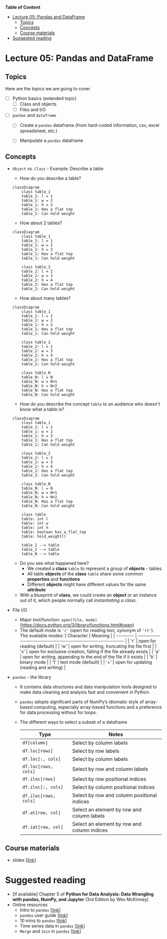 **Table of Content**
- [Lecture 05: Pandas and DataFrame](#lecture-05-pandas-and-dataframe)
  - [Topics](#topics)
  - [Concepts](#concepts)
  - [Course materials](#course-materials)
- [Suggested reading](#suggested-reading)

# Lecture 05: Pandas and DataFrame

## Topics
Here are the topics we are going to cover
* [ ] Python basics (extended topic)
  * [ ] Class and objects
  * [ ] Files and I/O
* [ ] `pandas` and `dataframe`
  * [ ] Create a `pandas` dataframe (from hard-coded information, csv, excel spreadsheet, etc.)
  * [ ] Manipulate a `pandas` dataframe


## Concepts
* `Object` vs. `Class` - Example: Describe a table
  * How do you describe a table?
  ```mermaid
  classDiagram
      class table_1
      table_1: l = 1
      table_1: w = 2
      table_1: h = 3
      table_1: Has a flat top
      table_1: Can hold weight
  ```

  * How about 2 tables?
  ```mermaid
  classDiagram
      class table_1
      table_1: l = 1
      table_1: w = 2
      table_1: h = 3
      table_1: Has a flat top
      table_1: Can hold weight

      class table_2
      table_2: l = 2
      table_2: w = 3
      table_2: h = 4    
      table_2: Has a flat top
      table_2: Can hold weight
  ```

  * How about many tables?
  ```mermaid
  classDiagram
      class table_1
      table_1: l = 1
      table_1: w = 2
      table_1: h = 3
      table_1: Has a flat top
      table_1: Can hold weight

      class table_2
      table_2: l = 2
      table_2: w = 3
      table_2: h = 4
      table_2: Has a flat top
      table_2: Can hold weight

      class table_N
      table_N: l = N
      table_N: w = N+1
      table_N: h = N+2    
      table_N: Has a flat top
      table_N: Can hold weight
  ```

  * How do you describe the concept `table` to an audience who doesn't know what a table is?
  ```mermaid
  classDiagram
      class table_1
      table_1: l = 1
      table_1: w = 2
      table_1: h = 3
      table_1: Has a flat top
      table_1: Can hold weight

      class table_2
      table_2: l = 2
      table_2: w = 3
      table_2: h = 4
      table_2: Has a flat top
      table_2: Can hold weight

      class table_N
      table_N: l = N
      table_N: w = N+1
      table_N: h = N+2    
      table_N: Has a flat top
      table_N: Can hold weight

      class table
      table: int l
      table: int w
      table: int h
      table: boolean has_a_flat_top
      table: hold_weight()

      table_1 --> table
      table_2 --> table
      table_N --> table
  ```
  * Do you see what happened here?
    * We created a **class** `table` to represent a group of **objects** - tables
    * All table **objects** of the **class** `table` share some common **properties** and **functions**
    * Different **objects** might have different values for the same **attribute**
  * With a blueprint of **class**, we could create an **object** or an instance out of it, which people normally call *instantiating a class*.
* File I/O
  * Major tool/function: `open(file, mode)` (https://docs.python.org/3/library/functions.html#open)
  * The default mode is `'r'` (open for reading text, synonym of `'rt'`). The available modes:
    | Character | Meaning                                                         |
    | --------- | --------------------------------------------------------------- |
    | 'r'       | open for reading (default)                                      |
    | 'w'       | open for writing, truncating the file first                     |
    | 'x'       | open for exclusive creation, failing if the file already exists |
    | 'a'       | open for writing, appending to the end of the file if it exists |
    | 'b'       | binary mode                                                     |
    | 't'       | text mode (default)                                             |
    | '+'       | open for updating (reading and writing)                         |
* `pandas` - the library
  * It contains data structures and data manipulation tools designed to make data cleaning and analysis fast and convenient in Python.
  * `pandas` adopts significant parts of NumPy’s idiomatic style of array-based computing, especially array-based functions and a preference for data processing without for loops.
  * The different ways to select a subset of a dataframe

    | Type                  | Notes                                       |
    | --------------------- | ------------------------------------------- |
    | `df[column]`          | Select by column labels                     |
    | `df.loc[rows]`        | Select by row labels                        |
    | `df.loc[:, cols]`     | Select by column labels                     |
    | `df.loc[rows, cols]`  | Select by row and column labels             |
    | `df.iloc[rows]`       | Select by row positional indices            |
    | `df.iloc[:, cols]`    | Select by column positional indices         |
    | `df.iloc[rows, cols]` | Select by row and column positional indices |
    | `df.at[row, col]`     | Select an element by row and column labels  |
    | `df.iat[row, col]`    | Select an element by row and column indices |


## Course materials
* slides [[link](TBD)]

# Suggested reading
* [If available] Chapter 5 of **Python for Data Analysis: Data Wrangling with pandas, NumPy, and Jupyter** (3rd Edition by Wes McKinney)
* Online resources
  * Intro to `pandas` [[link](https://pandas.pydata.org/docs/getting_started/index.html#intro-to-pandas)]
  * `pandas` user guide [[link](https://pandas.pydata.org/docs/user_guide/index.html)]
  * 10 mins to `pandas` [[link](https://pandas.pydata.org/pandas-docs/stable/user_guide/10min.html#)]
  * Time series data in `pandas` [[link](https://pandas.pydata.org/pandas-docs/stable/user_guide/10min.html#time-series)]
  * `Merge` and `Join` in `pandas` [[link](https://pandas.pydata.org/docs/user_guide/merging.html)]